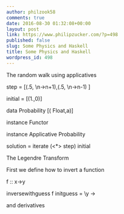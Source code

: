 ```yaml
---
author: philzook58
comments: true
date: 2016-08-30 01:32:08+00:00
layout: post
link: https://www.philipzucker.com/?p=498
published: false
slug: Some Physics and Haskell
title: Some Physics and Haskell
wordpress_id: 498
---
```


The random walk using applicatives

step = [(.5, \n->n+1),(.5, \n->n-1) ]

initial = [(1.,0)]

data Probability [( Float,a)]

instance Functor

instance Applicative Probability

solution = iterate (<*> step) initial

The Legendre Transform

First we define how to invert a function

f :: x->y

inversewithguess f initguess = \y ->

and derivatives
